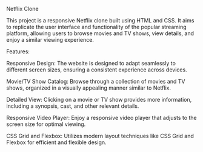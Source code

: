 Netflix Clone



This project is a responsive Netflix clone built using HTML and CSS. It aims to replicate the user interface and functionality of the popular streaming platform, allowing users to browse movies and TV shows, view details, and enjoy a similar viewing experience.

Features:

Responsive Design: The website is designed to adapt seamlessly to different screen sizes, ensuring a consistent experience across devices.

Movie/TV Show Catalog: Browse through a collection of movies and TV shows, organized in a visually appealing manner similar to Netflix.

Detailed View: Clicking on a movie or TV show provides more information, including a synopsis, cast, and other relevant details.

Responsive Video Player: Enjoy a responsive video player that adjusts to the screen size for optimal viewing.

CSS Grid and Flexbox: Utilizes modern layout techniques like CSS Grid and Flexbox for efficient and flexible design.
